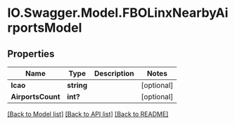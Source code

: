 # IO.Swagger.Model.FBOLinxNearbyAirportsModel
## Properties

Name | Type | Description | Notes
------------ | ------------- | ------------- | -------------
**Icao** | **string** |  | [optional] 
**AirportsCount** | **int?** |  | [optional] 

[[Back to Model list]](../README.md#documentation-for-models) [[Back to API list]](../README.md#documentation-for-api-endpoints) [[Back to README]](../README.md)

